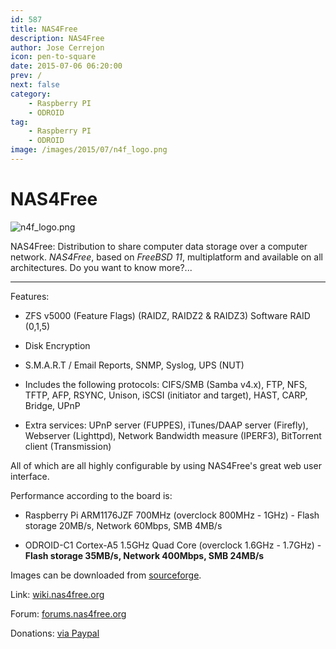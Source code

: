 ```yaml
---
id: 587
title: NAS4Free
description: NAS4Free
author: Jose Cerrejon
icon: pen-to-square
date: 2015-07-06 06:20:00
prev: /
next: false
category:
    - Raspberry PI
    - ODROID
tag:
    - Raspberry PI
    - ODROID
image: /images/2015/07/n4f_logo.png
---
```


# NAS4Free

![n4f_logo.png](/images/2015/07/n4f_logo.png)

NAS4Free: Distribution to share computer data storage over a computer network. _NAS4Free_, based on _FreeBSD 11_, multiplatform and available on all architectures. Do you want to know more?...

---

Features:

-   ZFS v5000 (Feature Flags) (RAIDZ, RAIDZ2 & RAIDZ3) Software RAID (0,1,5)

-   Disk Encryption

-   S.M.A.R.T / Email Reports, SNMP, Syslog, UPS (NUT)

-   Includes the following protocols: CIFS/SMB (Samba v4.x), FTP, NFS, TFTP, AFP, RSYNC, Unison, iSCSI (initiator and target), HAST, CARP, Bridge, UPnP

-   Extra services: UPnP server (FUPPES), iTunes/DAAP server (Firefly), Webserver (Lighttpd), Network Bandwidth measure (IPERF3), BitTorrent client (Transmission)

All of which are all highly configurable by using NAS4Free's great web user interface.

Performance according to the board is:

-   Raspberry Pi ARM1176JZF 700MHz (overclock 800MHz - 1GHz) - Flash storage 20MB/s, Network 60Mbps, SMB 4MB/s

-   ODROID-C1 Cortex-A5 1.5GHz Quad Core (overclock 1.6GHz - 1.7GHz) - **Flash storage 35MB/s, Network 400Mbps, SMB 24MB/s**

Images can be downloaded from [sourceforge](https://sourceforge.net/projects/nas4free/files/NAS4Free-ARM/10.1.0.2.1707/).

Link: [wiki.nas4free.org](https://www.zoonsweb.nl/wiki/doku.php)

Forum: [forums.nas4free.org](https://forums.nas4free.org/)

Donations: [via Paypal](https://www.paypal.com/cgi-bin/webscr?cmd=_donations&business=info%40nas4free%2eorg&lc=US&item_name=NAS4Free%20Project&no_note=0&currency_code=USD&bn=PP%2dDonationsBF%3abtn_donateCC_LG%2egif%3aNonHostedGuest)
